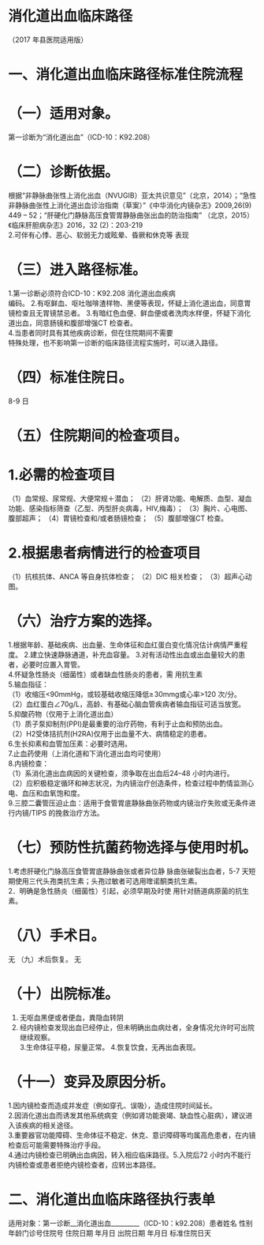 # 消化道出血临床路径  
（2017 年县医院适用版）  
# 一、消化道出血临床路径标准住院流程  
# （一）适用对象。  
第一诊断为“消化道出血”（ICD-10：K92.208）  
# （二）诊断依据。  
根据“非静脉曲张性上消化出血（NVUGIB）亚太共识意见”（北京，2014）；“急性非静脉曲张性上消化道出血诊治指南（草案）”《中华消化内镜杂志》2009,26(9) 449 – 52；“肝硬化门静脉高压食管胃静脉曲张出血的防治指南” （北京，2015）《临床肝胆病杂志》2016，32 (2)：203-219  
2.可伴有心悸、恶心、软弱无力或眩晕、昏厥和休克等 表现  
# （三）进入路径标准。  
1.第一诊断必须符合ICD-10：K92.208 消化道出血疾病  
编码。 2.有呕鲜血、呕吐咖啡渣样物、黑便等表现，怀疑上消化道出血，同意胃镜检查且无胃镜禁忌者。 3.有暗红色血便、鲜血便或者洗肉水样便，怀疑下消化 道出血，同意肠镜和腹部增强CT 检查者。  
4.当患者同时具有其他疾病诊断，但在住院期间不需要  
特殊处理，也不影响第一诊断的临床路径流程实施时，可以进入路径。  
# （四）标准住院日。  
8-9 日  
# （五）住院期间的检查项目。  
# 1.必需的检查项目  
（1）血常规、尿常规、大便常规＋潜血； （2）肝肾功能、电解质、血型、凝血功能、感染指标筛查（乙型、丙型肝炎病毒，HIV,梅毒）； （3）胸片、心电图、腹部超声； （4）胃镜检查和/或者肠镜检查； （5）腹部增强CT 检查。  
# 2.根据患者病情进行的检查项目  
（1）抗核抗体、ANCA 等自身抗体检查； （2）DIC 相关检查； （3）超声心动图。  
# （六）治疗方案的选择。  
1.根据年龄、基础疾病、出血量、生命体征和血红蛋白变化情况估计病情严重程度。 2.建立快速静脉通道，补充血容量。 3.对有活动性出血或出血量较大的患者，必要时应置入胃管。  
4.怀疑急性肠炎（细菌性）或者缺血性肠炎的患者，需 用抗生素  
5.输血指征：  
（1）收缩压<90mmHg，或较基础收缩压降低$\geqslant\!30\mathrm{mm}\mathrm{g}$或心率>120 次/分。  
（2）血红蛋白$\mathrm{\angle70g/L}$，高龄、有基础心脑血管疾病者输血指征可适当放宽。  
5.抑酸药物（仅用于上消化道出血）  
（1）质子泵抑制剂(PPI)是最重要的治疗药物，有利于止血和预防出血。  
（2）H2受体拮抗剂(H2RA)仅用于出血量不大、病情稳定的患者。  
6.生长抑素和血管加压素：必要时选用。  
7.止血药使用（上消化道和下消化道出血均可使用）  
8.内镜检查：  
（1）系消化道出血病因的关键检查，须争取在出血后24–48 小时内进行。  
（2）应积极稳定循环和神志状况，为内镜治疗创造条件，检查过程中酌情监测心电、血压和血氧饱和度。  
9.三腔二囊管压迫止血：适用于食管胃底静脉曲张药物或内镜治疗失败或无条件进行内镜/TIPS 的挽救治疗方法。  
# （七）预防性抗菌药物选择与使用时机。  
1.考虑肝硬化门脉高压食管胃底静脉曲张或者异位静 脉曲张破裂出血者，5-7 天短期使用三代头孢类抗生素；头孢过敏者可选用喹诺酮类抗生素。  
2．明确是急性肠炎（细菌性）引起，必须早期及时使 用针对肠道病原菌的抗生素。  
# （八）手术日。  
无 （九）术后恢复。 无  
# （十）出院标准。  
1. 无呕血黑便或者便血，粪隐血转阴  
2. 经内镜检查发现出血已经停止，但未明确出血病灶者，全身情况允许时可出院继续观察。  
3.生命体征平稳，尿量正常。 4.恢复饮食，无再出血表现。  
# （十一）变异及原因分析。  
1.因内镜检查而造成并发症（例如穿孔、误吸），造成住院时间延长。  
2.因消化道出血而诱发其他系统病变（例如肾功能衰竭、缺血性心脏病），建议进入该疾病的相关途径。  
3.重要器官功能障碍、生命体征不稳定、休克、意识障碍等均属高危患者，在内镜检查后可能需要特殊治疗手段。  
4.通过内镜检查已明确出血病因，转入相应临床路径。5.入院后72 小时内不能行内镜检查或患者拒绝内镜检查者，应转出本路径。  
# 二、消化道出血临床路径执行表单  
适用对象：第一诊断__消化道出血_________（ICD-10：k92.208）患者姓名  性别年龄门诊号住院号 住院日期  年月日   出院日期  年月日  标准住院日天  
